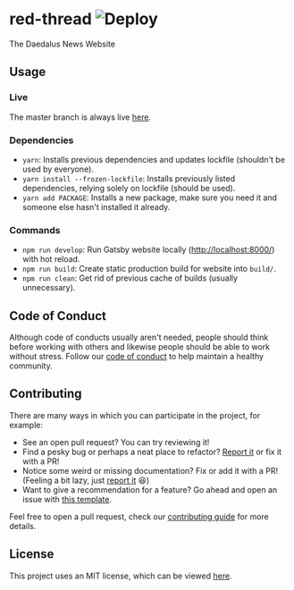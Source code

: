 # red-thread ![Deploy](https://github.com/kkhan01/red-thread/workflows/Deployment/badge.svg)

The Daedalus News Website

## Usage

### Live

The master branch is always live [here](https://stoic-heyrovsky-3da9c7.netlify.app/).

### Dependencies
- `yarn`: Installs previous dependencies and updates lockfile (shouldn't be used by everyone).
- `yarn install --frozen-lockfile`: Installs previously listed dependencies, relying solely on lockfile (should be used).
- `yarn add PACKAGE`: Installs a new package, make sure you need it and someone else hasn't installed it already.

### Commands
- `npm run develop`: Run Gatsby website locally ([http://localhost:8000/](http://localhost:8000/)) with hot reload.
- `npm run build`: Create static production build for website into `build/`.
- `npm run clean`: Get rid of previous cache of builds (usually unnecessary).

## Code of Conduct

  Although code of conducts usually aren't needed, people should think before working with others and likewise people
  should be able to work without stress. Follow our [code of conduct](./docs/CODE_OF_CONDUCT.md) to help maintain a healthy community.

## Contributing

  There are many ways in which you can participate in the project, for example:

  - See an open pull request? You can try reviewing it!
  - Find a pesky bug or perhaps a neat place to refactor? [Report it](https://github.com/kkhan01/red-thread/issues/new?assignees=&labels=&template=bug_report.md&title=) or fix it with a PR!
  - Notice some weird or missing documentation? Fix or add it with a PR! (Feeling a bit lazy, just [report it](https://github.com/kkhan01/red-thread/issues/new?assignees=&labels=&template=bug_report.md&title=) :satisfied:)
  - Want to give a recommendation for a feature? Go ahead and open an issue with [this template](https://github.com/kkhan01/red-thread/issues/new?assignees=&labels=&template=feature_request.md&title=).

  Feel free to open a pull request, check our [contributing guide](./docs/CONTRIBUTING.md) for more details.

## License

  This project uses an MIT license, which can be viewed [here](./LICENSE).
